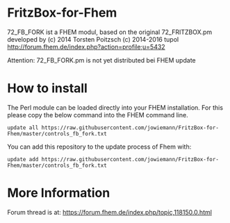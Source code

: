 # FritzBox-for-Fhem
72_FB_FORK ist a FHEM modul, based on the original 72_FRITZBOX.pm developed by
(c) 2014 Torsten Poitzsch
(c) 2014-2016 tupol http://forum.fhem.de/index.php?action=profile;u=5432

Attention: 72_FB_FORK.pm is not yet distributed bei FHEM update

How to install
======
The Perl module can be loaded directly into your FHEM installation. For this please copy the below command into the FHEM command line.

```update all https://raw.githubusercontent.com/jowiemann/FritzBox-for-Fhem/master/controls_fb_fork.txt```

You can add this repository to the update process of Fhem with:

```update add https://raw.githubusercontent.com/jowiemann/FritzBox-for-Fhem/master/controls_fb_fork.txt```

More Information
=====
Forum thread is at: https://forum.fhem.de/index.php/topic,118150.0.html
